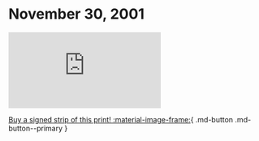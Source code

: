 # November 30, 2001

![](https://www.achewood.com/comic.php?date=11302001)

[Buy a signed strip of this print! :material-image-frame:](https://achewood-holiday-pop-up.myshopify.com/products/strip#11302001){ .md-button .md-button--primary }

